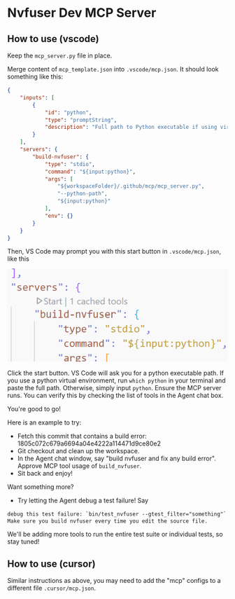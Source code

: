 # Nvfuser Dev MCP Server

## How to use (vscode)

Keep the `mcp_server.py` file in place.

Merge content of `mcp_template.json` into `.vscode/mcp.json`.
It should look something like this:

```json
{
    "inputs": [
        {
            "id": "python",
            "type": "promptString",
            "description": "Full path to Python executable if using virtual environment, otherwise simply type \"python\"."
        }
    ],
    "servers": {
        "build-nvfuser": {
            "type": "stdio",
            "command": "${input:python}",
            "args": [
                "${workspaceFolder}/.github/mcp/mcp_server.py",
                "--python-path",
                "${input:python}"
            ],
            "env": {}
        }
    }
}
```

Then, VS Code may prompt you with this start button in `.vscode/mcp.json`, like this

![mcp-start](mcp-start.png)

Click the start button. VS Code will ask you for a python executable path.
If you use a python virtual environment, run `which python` in your terminal and paste the full path.
Otherwise, simply input `python`. Ensure the MCP server runs.
You can verify this by checking the list of tools in the Agent chat box.

You're good to go!

Here is an example to try:

- Fetch this commit that contains a build error: 1805c072c679a6694a04e4222a114471d9ce80e2
- Git checkout and clean up the workspace.
- In the Agent chat window, say "build nvfuser and fix any build error".
Approve MCP tool usage of `build_nvfuser`.
- Sit back and enjoy!

Want something more?
- Try letting the Agent debug a test failure! Say
```text
debug this test failure: `bin/test_nvfuser --gtest_filter="something"`
Make sure you build nvfuser every time you edit the source file.
```

We'll be adding more tools to run the entire test suite or individual tests, so stay tuned!

## How to use (cursor)

Similar instructions as above, you may need to add the "mcp" configs to a different file `.cursor/mcp.json`.
